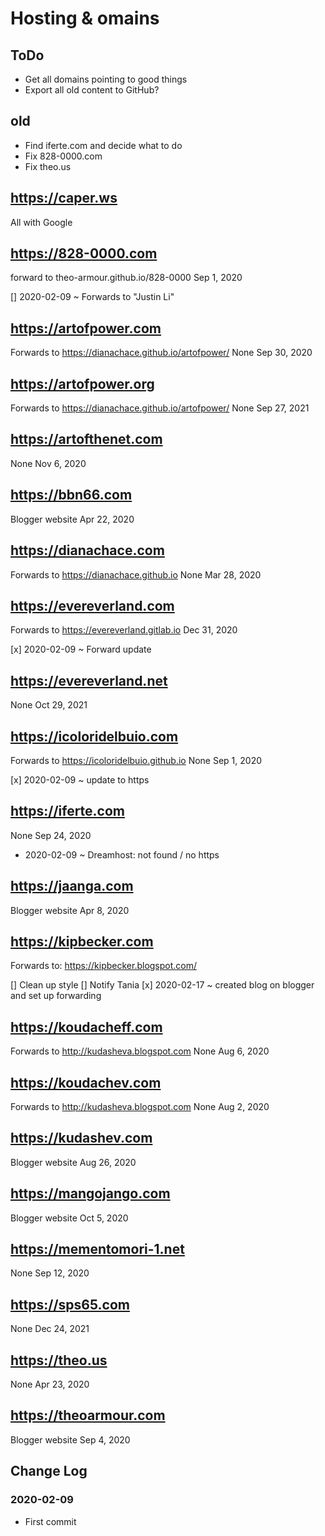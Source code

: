 # Hosting & omains


## ToDo

* Get all domains pointing to good things
* Export all old content to GitHub?

## old

* Find iferte.com and decide what to do
* Fix 828-0000.com
* Fix theo.us

## https://caper.ws

All with Google



## https://828-0000.com

forward to theo-armour.github.io/828-0000
Sep 1, 2020

[] 2020-02-09 ~ Forwards to "Justin Li"


## https://artofpower.com

Forwards to https://dianachace.github.io/artofpower/
None
Sep 30, 2020


## https://artofpower.org

Forwards to https://dianachace.github.io/artofpower/
None
Sep 27, 2021


## https://artofthenet.com

None
Nov 6, 2020


## https://bbn66.com

Blogger website
Apr 22, 2020

## https://dianachace.com

Forwards to https://dianachace.github.io
None
Mar 28, 2020


## https://evereverland.com

Forwards to https://evereverland.gitlab.io
Dec 31, 2020

[x] 2020-02-09 ~ Forward update


## https://evereverland.net

None
Oct 29, 2021


## https://icoloridelbuio.com

Forwards to https://icoloridelbuio.github.io
None
Sep 1, 2020

[x] 2020-02-09 ~ update to https


## https://iferte.com

None
Sep 24, 2020

* 2020-02-09 ~ Dreamhost: not found / no https


## https://jaanga.com

Blogger website
Apr 8, 2020


## https://kipbecker.com

Forwards to: https://kipbecker.blogspot.com/

[] Clean up style
[] Notify Tania
[x] 2020-02-17 ~ created blog on blogger and set up forwarding


## https://koudacheff.com

Forwards to http://kudasheva.blogspot.com
None
Aug 6, 2020


## https://koudachev.com

Forwards to http://kudasheva.blogspot.com
None
Aug 2, 2020

## https://kudashev.com

Blogger website
Aug 26, 2020

## https://mangojango.com

Blogger website
Oct 5, 2020


## https://mementomori-1.net

None
Sep 12, 2020


## https://sps65.com

None
Dec 24, 2021


## https://theo.us

None
Apr 23, 2020


## https://theoarmour.com

Blogger website
Sep 4, 2020



## Change Log

### 2020-02-09

* First commit
